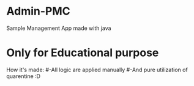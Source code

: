 # Admin-PMC
Sample Management App made with java
# Only for Educational purpose
How it's made:
#-All logic are applied manually
#-And pure utilization of quarentine :D
